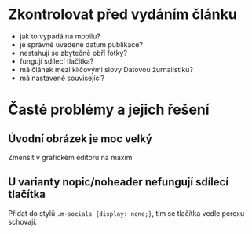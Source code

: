 # Zkontrolovat před vydáním článku
- jak to vypadá na mobilu?
- je správně uvedené datum publikace?
- nestahují se zbytečně obří fotky?
- fungují sdílecí tlačítka?
- má článek mezi klíčovými slovy Datovou žurnalistiku?
- má nastavené související?

# Časté problémy a jejich řešení

## Úvodní obrázek je moc velký
Zmenšit v grafickém editoru na maxim

## 

## U varianty nopic/noheader nefungují sdílecí tlačítka
Přidat do stylů `.m-socials {display: none;}`, tím se tlačítka vedle perexu schovají.